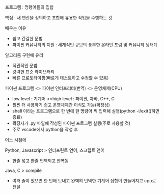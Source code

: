 프로그램 : 명령어들의 집합

핵심 : 새 연산을 정의하고 조합해 유용한 작업을 수행하는 것

배우는 이유

- 쉽고 간결한 문법
- 파이썬 커뮤니티의 지원 : 세계적인 규모의 풍부한 온라인 포럼 및 커뮤니티 생태계

알고리즘 구현에 유리

- 직관적인 문법
- 강력한 표준 라이브러리
- 빠른 프로토타이핑(빠르게 테스트하고 수정할 수 있음)

파이썬 프로그램 <> 파이썬 인터프리터(번역) <> 운영체제(CPU)

- low level : 기계어 <>high level : 파이썬, 자바, C++, C
- 훨씬 더 사용하기 쉽고 운영체제간 이식도 가능(확장성)
- shell 이라는 프로그램으로 한 번에 한 명령어 씩 입력해 실행(python -i/exit()하면 종료)
- 확장자가 .py 파일에 작성된 파이썬 프로그램 실행(주로 사용할 것)
- 주로 vscode에서 python을 작성 후

어느 시점에 

Python, Javascript > 인터프린트 언어, 스크립트 언어

- 한줄 넣고 한줄 번역되고 반복됨

Java, C > compile

- 여러 줄이 있으면 한 번에 보내고 완벽히 번역한 기계어 집합이 만들어지고 cpu로 전달
